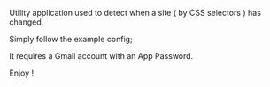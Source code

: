 Utility application used to detect when a site ( by CSS selectors ) has changed.

Simply follow the example config;

It requires a Gmail account with an App Password.

Enjoy !